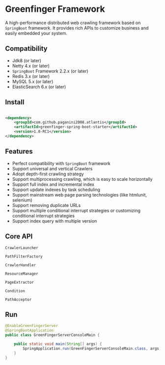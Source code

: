 # Greenfinger Framework
A high-performance distributed web crawling framework based on <code>SpringBoot</code> framework. It provides rich APIs to customize business and easily embedded your system. 

## Compatibility

* Jdk8 (or later)
* Netty 4.x (or later)
* <code>SpringBoot</code> Framework 2.2.x (or later)
* Redis 3.x (or later)
* MySQL 5.x (or later)
* ElasticSearch 6.x (or later)

## Install

``` xml

<dependency>
    <groupId>com.github.paganini2008.atlantis</groupId>
    <artifactId>greenfinger-spring-boot-starter</artifactId>
    <version>1.0-RC1</version>
</dependency>

```

## Features

* Perfect compatibility with <code>SpringBoot</code> framework
* Support universal and vertical Crawlers
* Adopt depth-first crawling strategy
* Support multiprocessing crawling, which is easy to scale horizontally
* Support full index and incremental index
* Support update indexes by task scheduling
* Support mainstream web page parsing technologies (like htmlunit, selenium)
* Support removing duplicate URLs
* Support multiple conditional interrupt strategies or customizing conditional interrupt strategies
* Support index query with multiple version 



## Core API

<code>CrawlerLauncher</code>

<code>PathFilterFactory</code>

<code>CrawlerHandler</code>

<code>ResourceManager</code>

<code>PageExtractor</code>

<code>Condition</code>

<code>PathAcceptor</code>




## Run
``` java
@EnableGreenFingerServer
@SpringBootApplication
public class GreenFingerServerConsoleMain {

	public static void main(String[] args) {
		SpringApplication.run(GreenFingerServerConsoleMain.class, args);
	}
}
```
